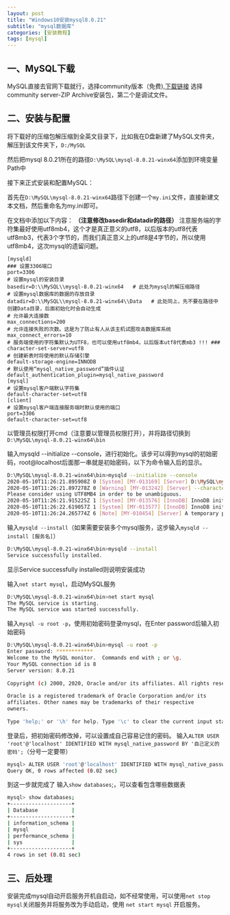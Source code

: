```yaml
---
layout: post
title: "Windows10安装mysql8.0.21"
subtitle: "mysql数据库"  
categories: [安装教程]
tags: [mysql]  
---
```

## 一、MySQL下载
MySQL直接去官网下载就行，选择community版本（免费),[下载链接](https://dev.mysql.com/downloads/mysql/)
选择community server-ZIP Archive安装包，第二个是调试文件。
## 二、安装与配置
将下载好的压缩包解压缩到全英文目录下，比如我在D盘新建了MySQL文件夹，解压到该文件夹下，`D:/MySQL`

然后把mysql 8.0.21所在的路径`D:\MySQL\mysql-8.0.21-winx64`添加到环境变量Path中

接下来正式安装和配置MySQL：

首先在`D:\MySQL\mysql-8.0.21-winx64`路径下创建一个`my.ini`文件，直接新建文本文档，然后重命名为my.ini即可。

在文档中添加以下内容：
**（注意修改basedir和datadir的路径）**
注意服务端的字符集最好使用utf8mb4，这个才是真正意义的utf8，以后版本的utf8代表utf8mb3，代表3个字节的，而我们真正意义上的utf8是4字节的，所以使用utf8mb4，这次mysql的遗留问题。
```
[mysqld]
### 设置3306端口
port=3306
# 设置mysql的安装目录
basedir=D:\\MySQL\\mysql-8.0.21-winx64   # 此处为mysql的解压缩路径
# 设置mysql数据库的数据的存放目录
datadir=D:\\MySQL\\mysql-8.0.21-winx64\\Data   # 此处同上，先不要在路径中创建Data目录，后面初始化时会自动生成
# 允许最大连接数
max_connections=200
# 允许连接失败的次数。这是为了防止有人从该主机试图攻击数据库系统
max_connect_errors=10
# 服务端使用的字符集默认为UTF8，也可以使用utf8mb4，以后版本utf8代表mb3 !!! ###
character-set-server=utf8
# 创建新表时将使用的默认存储引擎
default-storage-engine=INNODB
# 默认使用“mysql_native_password”插件认证
default_authentication_plugin=mysql_native_password
[mysql]
# 设置mysql客户端默认字符集
default-character-set=utf8
[client]
# 设置mysql客户端连接服务端时默认使用的端口
port=3306
default-character-set=utf8
```

以管理员权限打开cmd（注意要以管理员权限打开），并将路径切换到`D:\MySQL\mysql-8.0.21-winx64\bin`

输入mysqld --initialize --console，进行初始化。该步可以得到mysql的初始密码，root@localhost后面那一串就是初始密码，以下为命令输入后的显示。
```bash
D:\MySQL\mysql-8.0.21-winx64\bin>mysqld --initialize --console
2020-05-10T11:26:21.895908Z 0 [System] [MY-013169] [Server] D:\MySQL\mysql-8.0.21-winx64\bin\mysqld.exe (mysqld 8.0.21) initializing of server in progress as process 9764
2020-05-10T11:26:21.897278Z 0 [Warning] [MY-013242] [Server] --character-set-server: 'utf8' is currently an alias for the character set UTF8MB3, but will be an alias for UTF8MB4 in a future release. 
Please consider using UTF8MB4 in order to be unambiguous.
2020-05-10T11:26:21.915225Z 1 [System] [MY-013576] [InnoDB] InnoDB initialization has started.
2020-05-10T11:26:22.619057Z 1 [System] [MY-013577] [InnoDB] InnoDB initialization has ended.
2020-05-10T11:26:24.265774Z 6 [Note] [MY-010454] [Server] A temporary password is generated for root@localhost: 9Zh31zk-@mof
```

输入`mysqld --install`（如果需要安装多个mysql服务，这步输入`mysqld --install [服务名]`）
```bash
D:\MySQL\mysql-8.0.21-winx64\bin>mysqld --install
Service successfully installed.
```

显示Service successfully installed则说明安装成功

输入`net start mysql`，启动MySQL服务
```bash
D:\MySQL\mysql-8.0.21-winx64\bin>net start mysql
The MySQL service is starting.
The MySQL service was started successfully.
```

输入`mysql -u root -p`，使用初始密码登录mysql，在Enter password后输入初始密码

```bash
D:\MySQL\mysql-8.0.21-winx64\bin>mysql -u root -p
Enter password: ************
Welcome to the MySQL monitor.  Commands end with ; or \g.
Your MySQL connection id is 8
Server version: 8.0.21
 
Copyright (c) 2000, 2020, Oracle and/or its affiliates. All rights reserved.
 
Oracle is a registered trademark of Oracle Corporation and/or its
affiliates. Other names may be trademarks of their respective
owners.
 
Type 'help;' or '\h' for help. Type '\c' to clear the current input statement.
```
登录后，把初始密码修改掉，可以设置成自己容易记住的密码。
输入`ALTER USER 'root'@'localhost' IDENTIFIED WITH mysql_native_password BY '自己定义的密码';`（分号一定要带）

```bash
mysql> ALTER USER 'root'@'localhost' IDENTIFIED WITH mysql_native_password BY '自己定义的密码';
Query OK, 0 rows affected (0.02 sec)
```
到这一步就完成了
输入`show databases`;，可以查看包含哪些数据表

```bash
mysql> show databases;
+--------------------+
| Database           |
+--------------------+
| information_schema |
| mysql              |
| performance_schema |
| sys                |
+--------------------+
4 rows in set (0.01 sec)
```
## 三、后处理
安装完成mysql自动开启服务开机自启动，如不经常使用，可以使用`net stop mysql`关闭服务并将服务改为手动启动，使用 `net start mysql` 开启服务。
